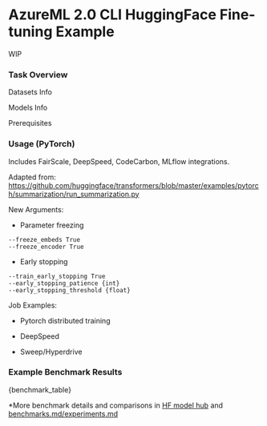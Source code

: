 # AzureML 2.0 CLI HuggingFace Fine-tuning Example

WIP  

### Task Overview  

Datasets Info  

Models Info  


Prerequisites  

### Usage (PyTorch)

Includes FairScale, DeepSpeed, CodeCarbon, MLflow integrations.  

Adapted from: https://github.com/huggingface/transformers/blob/master/examples/pytorch/summarization/run_summarization.py  

New Arguments:

- Parameter freezing
```
--freeze_embeds True
--freeze_encoder True
```
- Early stopping
```
--train_early_stopping True
--early_stopping_patience {int}
--early_stopping_threshold {float}
```

Job Examples:

- Pytorch distributed training

- DeepSpeed

- Sweep/Hyperdrive



### Example Benchmark Results

{benchmark_table}



*More benchmark details and comparisons in [HF model hub](https://huggingface.co/henryu-lin) and [benchmarks.md/experiments.md](https://github.com/henryu-lin/aml-txtsum/tree/main/research_project)
